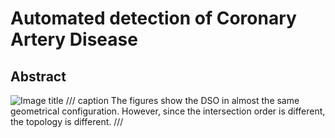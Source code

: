 # Automated detection of Coronary Artery Disease 
## Abstract



![Image title](topology1.png)
/// caption
The figures show the DSO in almost the same geometrical configuration. However, since the intersection order is different, the topology is different.
///
